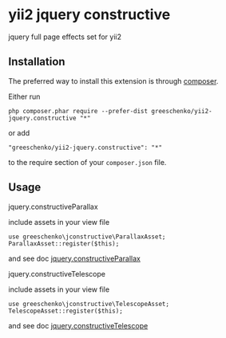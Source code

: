 yii2 jquery constructive
========================
jquery full page effects set for yii2

Installation
------------

The preferred way to install this extension is through [composer](http://getcomposer.org/download/).

Either run

```
php composer.phar require --prefer-dist greeschenko/yii2-jquery.constructive "*"
```

or add

```
"greeschenko/yii2-jquery.constructive": "*"
```

to the require section of your `composer.json` file.


Usage
-----

jquery.constructiveParallax

include assets in your view file
```
use greeschenko\jconstructive\ParallaxAsset;
ParallaxAsset::register($this);
```
and see doc [jquery.constructiveParallax](https://github.com/greeschenko/jquery.constructive#jqueryconstructiveparallax)



jquery.constructiveTelescope

include assets in your view file
```
use greeschenko\jconstructive\TelescopeAsset;
TelescopeAsset::register($this);
```
and see doc [jquery.constructiveTelescope](https://github.com/greeschenko/jquery.constructive#jqueryconstructivetelescope)
